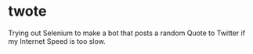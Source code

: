 # twote
Trying out Selenium to make a bot that posts a random Quote to Twitter if my Internet Speed is too slow.

